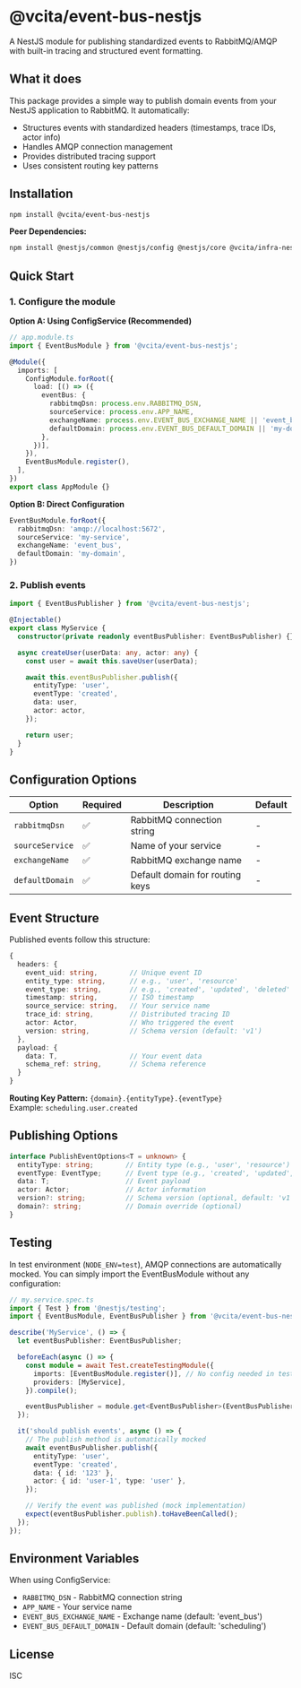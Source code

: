 # @vcita/event-bus-nestjs

A NestJS module for publishing standardized events to RabbitMQ/AMQP with built-in tracing and structured event formatting.

## What it does

This package provides a simple way to publish domain events from your NestJS application to RabbitMQ. It automatically:
- Structures events with standardized headers (timestamps, trace IDs, actor info)
- Handles AMQP connection management
- Provides distributed tracing support
- Uses consistent routing key patterns

## Installation

```bash
npm install @vcita/event-bus-nestjs
```

**Peer Dependencies:**
```bash
npm install @nestjs/common @nestjs/config @nestjs/core @vcita/infra-nestjs @vcita/oauth-client-nestjs
```

## Quick Start

### 1. Configure the module

**Option A: Using ConfigService (Recommended)**
```typescript
// app.module.ts
import { EventBusModule } from '@vcita/event-bus-nestjs';

@Module({
  imports: [
    ConfigModule.forRoot({
      load: [() => ({
        eventBus: {
          rabbitmqDsn: process.env.RABBITMQ_DSN,
          sourceService: process.env.APP_NAME,
          exchangeName: process.env.EVENT_BUS_EXCHANGE_NAME || 'event_bus',
          defaultDomain: process.env.EVENT_BUS_DEFAULT_DOMAIN || 'my-domain',
        },
      })],
    }),
    EventBusModule.register(),
  ],
})
export class AppModule {}
```

**Option B: Direct Configuration**
```typescript
EventBusModule.forRoot({
  rabbitmqDsn: 'amqp://localhost:5672',
  sourceService: 'my-service',
  exchangeName: 'event_bus',
  defaultDomain: 'my-domain',
})
```

### 2. Publish events

```typescript
import { EventBusPublisher } from '@vcita/event-bus-nestjs';

@Injectable()
export class MyService {
  constructor(private readonly eventBusPublisher: EventBusPublisher) {}

  async createUser(userData: any, actor: any) {
    const user = await this.saveUser(userData);

    await this.eventBusPublisher.publish({
      entityType: 'user',
      eventType: 'created',
      data: user,
      actor: actor,
    });

    return user;
  }
}
```

## Configuration Options

| Option | Required | Description | Default |
|--------|----------|-------------|---------|
| `rabbitmqDsn` | ✅ | RabbitMQ connection string | - |
| `sourceService` | ✅ | Name of your service | - |
| `exchangeName` | ✅ | RabbitMQ exchange name | - |
| `defaultDomain` | ✅ | Default domain for routing keys | - |

## Event Structure

Published events follow this structure:

```typescript
{
  headers: {
    event_uid: string,        // Unique event ID
    entity_type: string,      // e.g., 'user', 'resource'
    event_type: string,       // e.g., 'created', 'updated', 'deleted'
    timestamp: string,        // ISO timestamp
    source_service: string,   // Your service name
    trace_id: string,         // Distributed tracing ID
    actor: Actor,             // Who triggered the event
    version: string,          // Schema version (default: 'v1')
  },
  payload: {
    data: T,                  // Your event data
    schema_ref: string,       // Schema reference
  }
}
```

**Routing Key Pattern:** `{domain}.{entityType}.{eventType}`  
Example: `scheduling.user.created`

## Publishing Options

```typescript
interface PublishEventOptions<T = unknown> {
  entityType: string;        // Entity type (e.g., 'user', 'resource')
  eventType: EventType;      // Event type (e.g., 'created', 'updated', 'deleted')
  data: T;                   // Event payload
  actor: Actor;              // Actor information
  version?: string;          // Schema version (optional, default: 'v1')
  domain?: string;           // Domain override (optional)
}
```

## Testing

In test environment (`NODE_ENV=test`), AMQP connections are automatically mocked. You can simply import the EventBusModule without any configuration:

```typescript
// my.service.spec.ts
import { Test } from '@nestjs/testing';
import { EventBusModule, EventBusPublisher } from '@vcita/event-bus-nestjs';

describe('MyService', () => {
  let eventBusPublisher: EventBusPublisher;

  beforeEach(async () => {
    const module = await Test.createTestingModule({
      imports: [EventBusModule.register()], // No config needed in tests
      providers: [MyService],
    }).compile();

    eventBusPublisher = module.get<EventBusPublisher>(EventBusPublisher);
  });

  it('should publish events', async () => {
    // The publish method is automatically mocked
    await eventBusPublisher.publish({
      entityType: 'user',
      eventType: 'created',
      data: { id: '123' },
      actor: { id: 'user-1', type: 'user' },
    });

    // Verify the event was published (mock implementation)
    expect(eventBusPublisher.publish).toHaveBeenCalled();
  });
});
```

## Environment Variables

When using ConfigService:
- `RABBITMQ_DSN` - RabbitMQ connection string
- `APP_NAME` - Your service name
- `EVENT_BUS_EXCHANGE_NAME` - Exchange name (default: 'event_bus')
- `EVENT_BUS_DEFAULT_DOMAIN` - Default domain (default: 'scheduling')

## License

ISC 